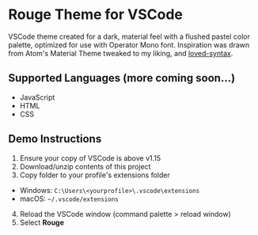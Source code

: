 # Rouge Theme for VSCode
VSCode theme created for a dark, material feel with a flushed pastel color palette, optimized for use with Operator Mono font. Inspiration was drawn from Atom's Material Theme tweaked to my liking, and [loved-syntax](https://github.com/DanielPintilei/atom-loved-syntax).

## Supported Languages (more coming soon...)
- JavaScript
- HTML
- CSS

## Demo Instructions
1. Ensure your copy of VSCode is above v1.15
2. Download/unzip contents of this project
3. Copy folder to your profile's extensions folder
  - Windows:  `C:\Users\<yourprofile>\.vscode\extensions`
  - macOS:    `~/.vscode/extensions`
4. Reload the VSCode window (command palette > reload window)
5. Select **Rouge**